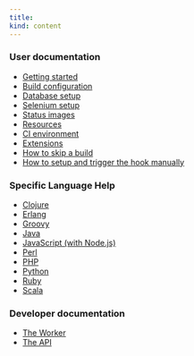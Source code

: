 ```yaml
---
title:
kind: content
---
```

### User documentation

* <a href="/docs/user/getting-started/">Getting started</a>
* <a href="/docs/user/build-configuration/">Build configuration</a>
* <a href="/docs/user/database-setup/">Database setup</a>
* <a href="/docs/user/selenium-setup/">Selenium setup</a>
* <a href="/docs/user/status-images/">Status images</a>
* <a href="/docs/user/resources/">Resources</a>
* <a href="/docs/user/ci-environment/">CI environment</a>
* <a href="/docs/user/extensions/">Extensions</a>
* <a href="/docs/user/how-to-skip-a-build/">How to skip a build</a>
* <a href="/docs/user/how-to-setup-and-trigger-the-hook-manually/">How to setup and trigger the hook manually</a>

### Specific Language Help

* <a href="/docs/user/languages/clojure">Clojure</a>
* <a href="/docs/user/languages/erlang">Erlang</a>
* <a href="/docs/user/languages/groovy">Groovy</a>
* <a href="/docs/user/languages/java">Java</a>
* <a href="/docs/user/languages/javascript-with-nodejs">JavaScript (with Node.js)</a>
* <a href="/docs/user/languages/perl">Perl</a>
* <a href="/docs/user/languages/php">PHP</a>
* <a href="/docs/user/languages/python">Python</a>
* <a href="/docs/user/languages/ruby">Ruby</a>
* <a href="/docs/user/languages/scala">Scala</a>

### Developer documentation

* <a href="/docs/dev/worker/">The Worker</a>
* <a href="/docs/dev/api/">The API</a>

